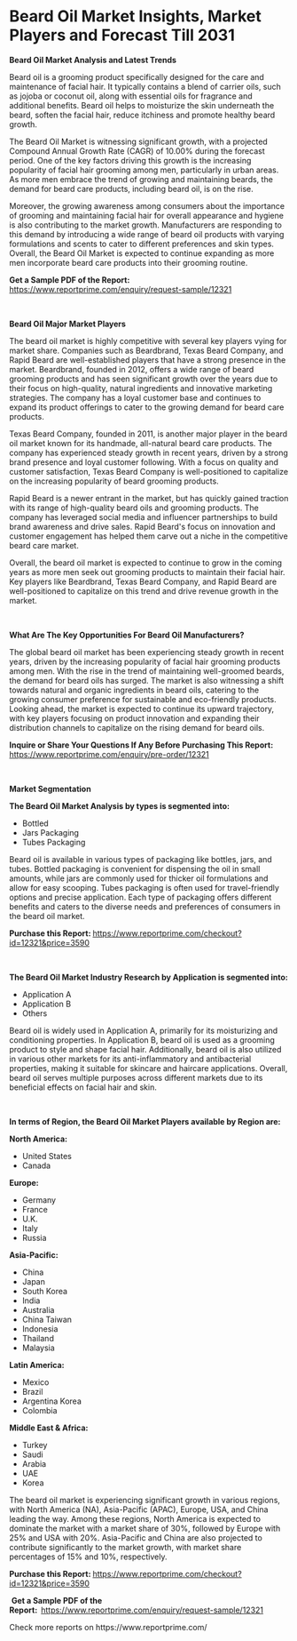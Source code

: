 <p><h1>Beard Oil Market Insights, Market Players and Forecast Till 2031</h1></p><p><strong>Beard Oil Market Analysis and Latest Trends</strong></p>
<p><p>Beard oil is a grooming product specifically designed for the care and maintenance of facial hair. It typically contains a blend of carrier oils, such as jojoba or coconut oil, along with essential oils for fragrance and additional benefits. Beard oil helps to moisturize the skin underneath the beard, soften the facial hair, reduce itchiness and promote healthy beard growth.</p><p>The Beard Oil Market is witnessing significant growth, with a projected Compound Annual Growth Rate (CAGR) of 10.00% during the forecast period. One of the key factors driving this growth is the increasing popularity of facial hair grooming among men, particularly in urban areas. As more men embrace the trend of growing and maintaining beards, the demand for beard care products, including beard oil, is on the rise.</p><p>Moreover, the growing awareness among consumers about the importance of grooming and maintaining facial hair for overall appearance and hygiene is also contributing to the market growth. Manufacturers are responding to this demand by introducing a wide range of beard oil products with varying formulations and scents to cater to different preferences and skin types. Overall, the Beard Oil Market is expected to continue expanding as more men incorporate beard care products into their grooming routine.</p></p>
<p><strong>Get a Sample PDF of the Report:&nbsp;</strong> <a href="https://www.reportprime.com/enquiry/request-sample/12321">https://www.reportprime.com/enquiry/request-sample/12321</a></p>
<p>&nbsp;</p>
<p><strong>Beard Oil Major Market Players</strong></p>
<p><p>The beard oil market is highly competitive with several key players vying for market share. Companies such as Beardbrand, Texas Beard Company, and Rapid Beard are well-established players that have a strong presence in the market. Beardbrand, founded in 2012, offers a wide range of beard grooming products and has seen significant growth over the years due to their focus on high-quality, natural ingredients and innovative marketing strategies. The company has a loyal customer base and continues to expand its product offerings to cater to the growing demand for beard care products.</p><p>Texas Beard Company, founded in 2011, is another major player in the beard oil market known for its handmade, all-natural beard care products. The company has experienced steady growth in recent years, driven by a strong brand presence and loyal customer following. With a focus on quality and customer satisfaction, Texas Beard Company is well-positioned to capitalize on the increasing popularity of beard grooming products.</p><p>Rapid Beard is a newer entrant in the market, but has quickly gained traction with its range of high-quality beard oils and grooming products. The company has leveraged social media and influencer partnerships to build brand awareness and drive sales. Rapid Beard's focus on innovation and customer engagement has helped them carve out a niche in the competitive beard care market.</p><p>Overall, the beard oil market is expected to continue to grow in the coming years as more men seek out grooming products to maintain their facial hair. Key players like Beardbrand, Texas Beard Company, and Rapid Beard are well-positioned to capitalize on this trend and drive revenue growth in the market.</p></p>
<p>&nbsp;</p>
<p><strong>What Are The Key Opportunities For Beard Oil Manufacturers?</strong></p>
<p><p>The global beard oil market has been experiencing steady growth in recent years, driven by the increasing popularity of facial hair grooming products among men. With the rise in the trend of maintaining well-groomed beards, the demand for beard oils has surged. The market is also witnessing a shift towards natural and organic ingredients in beard oils, catering to the growing consumer preference for sustainable and eco-friendly products. Looking ahead, the market is expected to continue its upward trajectory, with key players focusing on product innovation and expanding their distribution channels to capitalize on the rising demand for beard oils.</p></p>
<p><strong>Inquire or Share Your Questions If Any Before Purchasing This Report:</strong> <a href="https://www.reportprime.com/enquiry/pre-order/12321">https://www.reportprime.com/enquiry/pre-order/12321</a></p>
<p>&nbsp;</p>
<p><strong>Market Segmentation</strong></p>
<p><strong>The Beard Oil Market Analysis by types is segmented into:</strong></p>
<p><ul><li>Bottled</li><li>Jars Packaging</li><li>Tubes Packaging</li></ul></p>
<p><p>Beard oil is available in various types of packaging like bottles, jars, and tubes. Bottled packaging is convenient for dispensing the oil in small amounts, while jars are commonly used for thicker oil formulations and allow for easy scooping. Tubes packaging is often used for travel-friendly options and precise application. Each type of packaging offers different benefits and caters to the diverse needs and preferences of consumers in the beard oil market.</p></p>
<p><strong>Purchase this Report:&nbsp;</strong><a href="https://www.reportprime.com/checkout?id=12321&price=3590">https://www.reportprime.com/checkout?id=12321&price=3590</a></p>
<p>&nbsp;</p>
<p><strong>The Beard Oil Market Industry Research by Application is segmented into:</strong></p>
<p><ul><li>Application A</li><li>Application B</li><li>Others</li></ul></p>
<p><p>Beard oil is widely used in Application A, primarily for its moisturizing and conditioning properties. In Application B, beard oil is used as a grooming product to style and shape facial hair. Additionally, beard oil is also utilized in various other markets for its anti-inflammatory and antibacterial properties, making it suitable for skincare and haircare applications. Overall, beard oil serves multiple purposes across different markets due to its beneficial effects on facial hair and skin.</p></p>
<p>&nbsp;</p>
<p><strong>In terms of Region, the Beard Oil Market Players available by Region are:</strong></p>
<p>
    <p> <strong> North America: </strong>
        <ul>
            <li>United States</li>
            <li>Canada</li>
        </ul>
        </p> 
    <p> <strong> Europe: </strong>
        <ul>
            <li>Germany</li>
            <li>France</li>
            <li>U.K.</li>
            <li>Italy</li>
            <li>Russia</li>
        </ul>
        </p> 
    <p> <strong> Asia-Pacific: </strong>
        <ul>
            <li>China</li>
            <li>Japan</li>
            <li>South Korea</li>
            <li>India</li>
            <li>Australia</li>
            <li>China Taiwan</li>
            <li>Indonesia</li>
            <li>Thailand</li>
            <li>Malaysia</li>
        </ul>
        </p> 
    <p> <strong> Latin America: </strong>
        <ul>
            <li>Mexico</li>
            <li>Brazil</li>
            <li>Argentina Korea</li>
            <li>Colombia</li>
        </ul>
        </p> 
    <p> <strong> Middle East & Africa: </strong>
        <ul>
            <li>Turkey</li>
            <li>Saudi</li>
            <li>Arabia</li>
            <li>UAE</li>
            <li>Korea</li>
        </ul>
    </p>
    </p>
<p><p>The beard oil market is experiencing significant growth in various regions, with North America (NA), Asia-Pacific (APAC), Europe, USA, and China leading the way. Among these regions, North America is expected to dominate the market with a market share of 30%, followed by Europe with 25% and USA with 20%. Asia-Pacific and China are also projected to contribute significantly to the market growth, with market share percentages of 15% and 10%, respectively.</p></p>
<p><strong>Purchase this Report: </strong><a href="https://www.reportprime.com/checkout?id=12321&price=3590">https://www.reportprime.com/checkout?id=12321&price=3590</a></p>
<p>&nbsp;<strong>Get a Sample PDF of the Report:&nbsp;&nbsp;</strong><a href="https://www.reportprime.com/enquiry/request-sample/12321">https://www.reportprime.com/enquiry/request-sample/12321</a></p>
<p><strong></strong></p>
<p>Check more reports on https://www.reportprime.com/</p>
